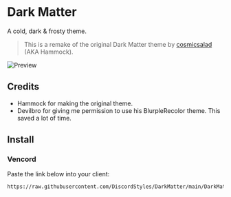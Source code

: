 # Dark Matter
A cold, dark & frosty theme.
> This is a remake of the original Dark Matter theme by [cosmicsalad](http://github.com/cosmicsalad/) (AKA Hammock).

![Preview](https://i.imgur.com/xSG96qa.png)

## Credits
* Hammock for making the original theme.
* Devilbro for giving me permission to use his BlurpleRecolor theme. This saved a lot of time.


## Install

### Vencord

Paste the link below into your client:
```
https://raw.githubusercontent.com/DiscordStyles/DarkMatter/main/DarkMatter.theme.css
```
